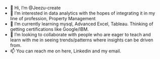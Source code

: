 - 👋 Hi, I’m @Jeezu-create
- 👀 I’m interested in data analytics with the hopes of integrating it in my line of profession, Property Management
- 🌱 I’m currently learning mysql, Advanced Excel, Tableau. Thinking of getting certifications like Google/IBM. 
- 💞️ I’m looking to collaborate with people who are eager to teach and learn with me in seeing trends/patterns where insights can be driven from. 
- 📫 You can reach me on here, Linkedin and my email. 

<!---
Jeezu-create/Jeezu-create is a ✨ special ✨ repository because its `README.md` (this file) appears on your GitHub profile.
You can click the Preview link to take a look at your changes.
--->
